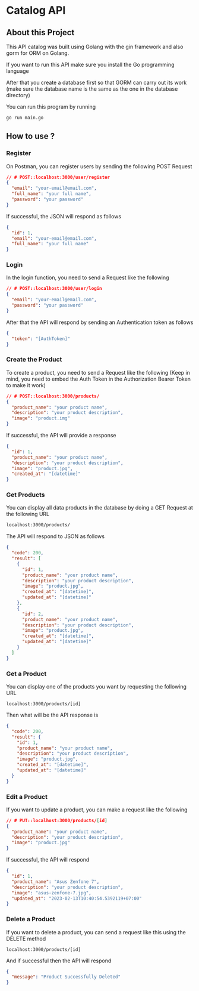 # Catalog API

## About this Project

This API catalog was built using Golang with the gin framework and also gorm for ORM on Golang.

If you want to run this API make sure you install the Go programming language

After that you create a database first so that GORM can carry out its work (make sure the database name is the same as the one in the database directory)

You can run this program by running

```sh
go run main.go
```

## How to use ?

### Register

On Postman, you can register users by sending the following POST Request

```json
// # POST::localhost:3000/user/register
{
  "email": "your-email@email.com",
  "full_name": "your full name",
  "password": "your password"
}
```

If successful, the JSON will respond as follows

```json
{
  "id": 1,
  "email": "your-email@email.com",
  "full_name": "your full name"
}
```

### Login

In the login function, you need to send a Request like the following

```json
// # POST::localhost:3000/user/login
{
  "email": "your-email@email.com",
  "password": "your password"
}
```

After that the API will respond by sending an Authentication token as follows

```json
{
  "token": "[AuthToken]"
}
```

### Create the Product

To create a product, you need to send a Request like the following (Keep in mind, you need to embed the Auth Token in the Authorization Bearer Token to make it work)

```json
// # POST::localhost:3000/products/
{
  "product_name": "your product name",
  "description": "your product description",
  "image": "product.img"
}
```

If successful, the API will provide a response

```json
{
  "id": 1,
  "product_name": "your product name",
  "description": "your product description",
  "image": "product.jpg",
  "created_at": "[datetime]"
}
```

### Get Products

You can display all data products in the database by doing a GET Request at the following URL

```sh
localhost:3000/products/
```

The API will respond to JSON as follows

```json
{
  "code": 200,
  "result": [
    {
      "id": 1,
      "product_name": "your product name",
      "description": "your product description",
      "image": "product.jpg",
      "created_at": "[datetime]",
      "updated_at": "[datetime]"
    },
    {
      "id": 2,
      "product_name": "your product name",
      "description": "your product description",
      "image": "product.jpg",
      "created_at": "[datetime]",
      "updated_at": "[datetime]"
    }
  ]
}
```

### Get a Product

You can display one of the products you want by requesting the following URL

```
localhost:3000/products/[id]
```

Then what will be the API response is

```json
{
  "code": 200,
  "result": {
    "id": 1,
    "product_name": "your product name",
    "description": "your product description",
    "image": "product.jpg",
    "created_at": "[datetime]",
    "updated_at": "[datetime]"
  }
}
```

### Edit a Product

If you want to update a product, you can make a request like the following

```json
// # PUT::localhost:3000/products/[id]
{
  "product_name": "your product name",
  "description": "your product description",
  "image": "product.jpg"
}
```

If successful, the API will respond

```json
{
  "id": 1,
  "product_name": "Asus Zenfone 7",
  "description": "your product description",
  "image": "asus-zenfone-7.jpg",
  "updated_at": "2023-02-13T10:40:54.5392119+07:00"
}
```

### Delete a Product

If you want to delete a product, you can send a request like this using the DELETE method

```
localhost:3000/products/[id]
```

And if successful then the API will respond

```json
{
  "message": "Product Successfully Deleted"
}
```
